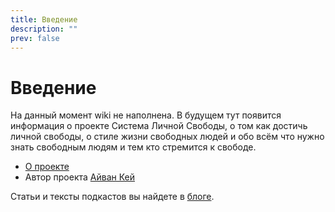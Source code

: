 ```yaml
---
title: Введение
description: ""
prev: false
---
```

# Введение

На данный момент wiki не наполнена. В будущем тут появится информация о проекте Система Личной Свободы, о том как достичь личной свободы, о стиле жизни свободных людей и обо всём что нужно знать свободным людям и тем кто стремится к свободе.

- [О проекте](about)
- Автор проекта [Айван Кей](ivan-k)

Статьи и тексты подкастов вы найдете в [блоге](https://blog.p-libereco.org/ru/recent/1).

